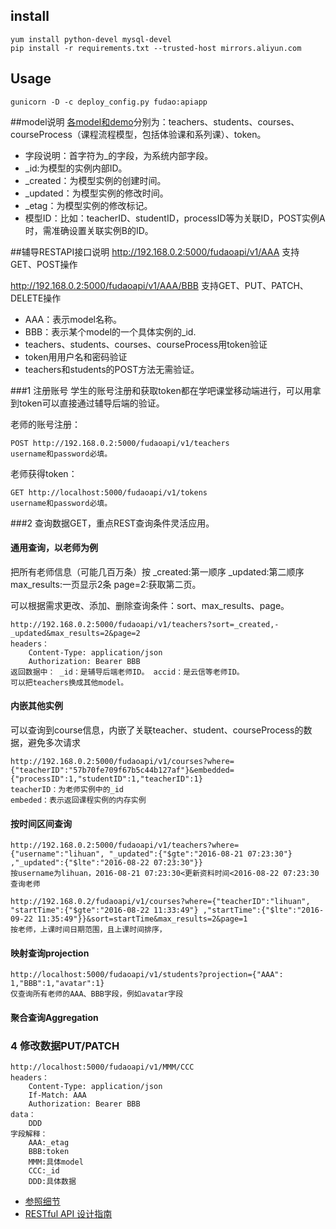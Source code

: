

## install
    yum install python-devel mysql-devel
    pip install -r requirements.txt --trusted-host mirrors.aliyun.com

## Usage
    gunicorn -D -c deploy_config.py fudao:apiapp
    
##model说明
[各model和demo](https://github.com/janreyho/xuebafudao/tree/mysql/doc/datamodel)分别为：teachers、students、courses、courseProcess（课程流程模型，包括体验课和系列课）、token。

* 字段说明：首字符为_的字段，为系统内部字段。
* _id:为模型的实例内部ID。
* _created：为模型实例的创建时间。
* _updated：为模型实例的修改时间。
* _etag：为模型实例的修改标记。
* 模型ID：比如：teacherID、studentID，processID等为关联ID，POST实例A时，需准确设置关联实例B的ID。

##辅导RESTAPI接口说明
http://192.168.0.2:5000/fudaoapi/v1/AAA         支持GET、POST操作

http://192.168.0.2:5000/fudaoapi/v1/AAA/BBB     支持GET、PUT、PATCH、DELETE操作

* AAA：表示model名称。
* BBB：表示某个model的一个具体实例的_id.
* teachers、students、courses、courseProcess用token验证
* token用用户名和密码验证
* teachers和students的POST方法无需验证。

###1 注册账号
学生的账号注册和获取token都在学吧课堂移动端进行，可以用拿到token可以直接通过辅导后端的验证。

老师的账号注册：

    POST http://192.168.0.2:5000/fudaoapi/v1/teachers
    username和password必填。
老师获得token：

	GET http://localhost:5000/fudaoapi/v1/tokens
	username和password必填。

###2 查询数据GET，重点REST查询条件灵活应用。

#### 通用查询，以老师为例
把所有老师信息（可能几百万条）按 _created:第一顺序 _updated:第二顺序 max_results:一页显示2条 page=2:获取第二页。

可以根据需求更改、添加、删除查询条件：sort、max_results、page。

	http://192.168.0.2:5000/fudaoapi/v1/teachers?sort=_created,-_updated&max_results=2&page=2
	headers：
		Content-Type: application/json
		Authorization: Bearer BBB
	返回数据中： _id：是辅导后端老师ID。 accid：是云信等老师ID。
	可以把teachers换成其他model。

#### 内嵌其他实例
可以查询到course信息，内嵌了关联teacher、student、courseProcess的数据，避免多次请求

	http://192.168.0.2:5000/fudaoapi/v1/courses?where={"teacherID":"57b70fe709f67b5c44b127af"}&embedded={"processID":1,"studentID":1,"teacherID":1}
	teacherID：为老师实例中的_id
	embeded：表示返回课程实例的内存实例
	
#### 按时间区间查询
	http://192.168.0.2:5000/fudaoapi/v1/teachers?where={"username":"lihuan", "_updated":{"$gte":"2016-08-21 07:23:30"} ,"_updated":{"$lte":"2016-08-22 07:23:30"}}
	按username为lihuan，2016-08-21 07:23:30<更新资料时间<2016-08-22 07:23:30查询老师
	
	http://192.168.0.2/fudaoapi/v1/courses?where={"teacherID":"lihuan", "startTime":{"$gte":"2016-08-22 11:33:49"} ,"startTime":{"$lte":"2016-09-22 11:35:49"}}&sort=startTime&max_results=2&page=1
	按老师，上课时间日期范围，且上课时间排序，
	
#### 映射查询projection
	http://localhost:5000/fudaoapi/v1/students?projection={"AAA": 1,"BBB":1,"avatar":1}
	仅查询所有老师的AAA、BBB字段，例如avatar字段

#### 聚合查询Aggregation

### 4 修改数据PUT/PATCH
	http://localhost:5000/fudaoapi/v1/MMM/CCC
	headers：
		Content-Type: application/json
		If-Match: AAA
		Authorization: Bearer BBB
	data：
		DDD
	字段解释：
		AAA:_etag
		BBB:token
		MMM:具体model
		CCC:_id
		DDD:具体数据


* [参照细节](http://python-eve.org/features.html)
* [RESTful API 设计指南](http://www.ruanyifeng.com/blog/2014/05/restful_api.html)